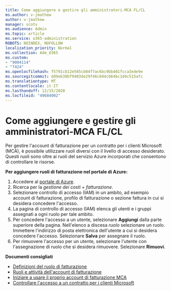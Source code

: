 ```yaml
---
title: Come aggiungere e gestire gli amministratori-MCA FL/CL
ms.author: v-jmathew
author: v-jmathew
manager: scotv
ms.audience: Admin
ms.topic: article
ms.service: o365-administration
ROBOTS: NOINDEX, NOFOLLOW
localization_priority: Normal
ms.collection: Adm_O365
ms.custom:
- "9004114"
- "7424"
ms.openlocfilehash: f5791cb12e565cb04f7ac6bc9bb401fcca3e4e9e
ms.sourcegitcommit: dd9eb38bf9403de29f46c844cb64bc1d4c515afc
ms.translationtype: MT
ms.contentlocale: it-IT
ms.lasthandoff: 12/15/2020
ms.locfileid: "49684002"
---
```

# <a name="how-to-add-and-manage-admins---mca-flcl"></a>Come aggiungere e gestire gli amministratori-MCA FL/CL

Per gestire l'account di fatturazione per un contratto per i clienti Microsoft (MCA), è possibile utilizzare ruoli diversi con il livello di accesso desiderato. Questi ruoli sono oltre ai ruoli del servizio Azure incorporati che consentono di controllare le risorse.

**Per aggiungere ruoli di fatturazione nel portale di Azure:**

1. Accedere al [portale di Azure](https://portal.azure.com/).
2. Ricerca per la *gestione dei costi + fatturazione*.
3. Selezionare controllo di accesso (IAM) in un ambito, ad esempio account di fatturazione, profilo di fatturazione o sezione fattura in cui si desidera concedere l'accesso.
4. La pagina di controllo di accesso (IAM) elenca gli utenti e i gruppi assegnati a ogni ruolo per tale ambito.
5. Per concedere l'accesso a un utente, selezionare **Aggiungi** dalla parte superiore della pagina. Nell'elenco a discesa *ruolo* selezionare un ruolo. Immettere l'indirizzo di posta elettronica dell'utente a cui si desidera concedere l'accesso. Selezionare **Salva** per assegnare il ruolo.
6. Per rimuovere l'accesso per un utente, selezionare l'utente con l'assegnazione di ruolo che si desidera rimuovere. Selezionare **Rimuovi**.

**Documenti consigliati**

- [Definizioni del ruolo di fatturazione](https://docs.microsoft.com/azure/cost-management-billing/manage/understand-mca-roles)
- [Ruoli e attività dell'account di fatturazione](https://docs.microsoft.com/azure/cost-management-billing/manage/understand-mca-roles#billing-account-roles-and-tasks)
- [Iniziare a usare il proprio account di fatturazione MCA](https://docs.microsoft.com/azure/cost-management-billing/understand/mca-overview)
- [Controllare l'accesso a un contratto per i clienti Microsoft](https://docs.microsoft.com/azure/cost-management-billing/manage/change-credit-card?WT.mc_id=Portal-Microsoft_Azure_Support%22%20%5Cl%20%22manage-credit-cards-for-a-microsoft-customer-agreement%22%20%5Ct%20%22_blank#check-the-type-of-your-account)
